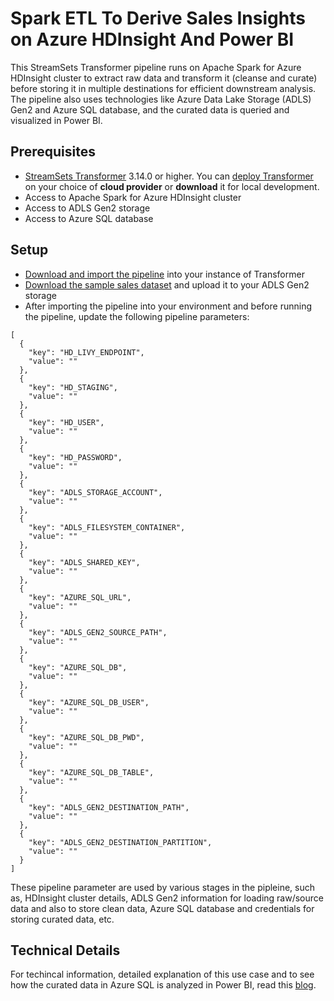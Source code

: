 Spark ETL To Derive Sales Insights on Azure HDInsight And Power BI
==================================================================

This StreamSets Transformer pipeline runs on Apache Spark for Azure HDInsight cluster to extract raw data and transform it (cleanse and curate) before storing it in multiple destinations for efficient downstream analysis. The pipeline also uses technologies like Azure Data Lake Storage (ADLS) Gen2 and Azure SQL database, and the curated data is queried and visualized in Power BI.

Prerequisites
---------------------

* [StreamSets Transformer](https://streamsets.com/products/dataops-platform/transformer-etl/) 3.14.0 or higher. You can [deploy Transformer](https://streamsets.com/products/dataops-platform/transformer-etl/download/) on your choice of **cloud provider** or **download** it for local development.
* Access to Apache Spark for Azure HDInsight cluster 
* Access to ADLS Gen2 storage
* Access to Azure SQL database

Setup
---------------------

* [Download and import the pipeline](SalesInsightsOnAzureSQLHDInsight37efd28a-9c98-494b-85bd-c6fd8a85af10.json) into your instance of Transformer
* [Download the sample sales dataset](dataset/sales) and upload it to your ADLS Gen2 storage
* After importing the pipeline into your environment and before running the pipeline, update the following pipeline parameters:

```
[
  {
    "key": "HD_LIVY_ENDPOINT",
    "value": ""
  },
  {
    "key": "HD_STAGING",
    "value": ""
  },
  {
    "key": "HD_USER",
    "value": ""
  },
  {
    "key": "HD_PASSWORD",
    "value": ""
  },
  {
    "key": "ADLS_STORAGE_ACCOUNT",
    "value": ""
  },
  {
    "key": "ADLS_FILESYSTEM_CONTAINER",
    "value": ""
  },
  {
    "key": "ADLS_SHARED_KEY",
    "value": ""
  },
  {
    "key": "AZURE_SQL_URL",
    "value": ""
  },
  {
    "key": "ADLS_GEN2_SOURCE_PATH",
    "value": ""
  },
  {
    "key": "AZURE_SQL_DB",
    "value": ""
  },
  {
    "key": "AZURE_SQL_DB_USER",
    "value": ""
  },
  {
    "key": "AZURE_SQL_DB_PWD",
    "value": ""
  },
  {
    "key": "AZURE_SQL_DB_TABLE",
    "value": ""
  },
  {
    "key": "ADLS_GEN2_DESTINATION_PATH",
    "value": ""
  },
  {
    "key": "ADLS_GEN2_DESTINATION_PARTITION",
    "value": ""
  }
]

```

These pipeline parameter are used by various stages in the pipleine, such as, HDInsight cluster details, ADLS Gen2 information for loading raw/source data and also to store clean data, Azure SQL database and credentials for storing curated data, etc.

Technical Details
------------------------------

For techincal information, detailed explanation of this use case and to see how the curated data in Azure SQL is analyzed in Power BI, read this [blog](https://bit.ly/SparkETLonHDInsight).

